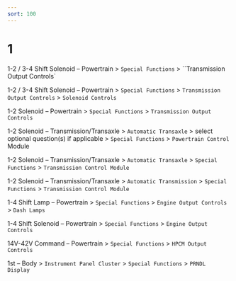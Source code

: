 ```yaml
---
sort: 100
---
```

# 1

1-2 / 3-4 Shift Solenoid – Powertrain > ``Special Functions`` > ``Transmission Output Controls`

1-2 / 3-4 Shift Solenoid – Powertrain > `Special Functions` > `Transmission Output Controls` > `Solenoid Controls`

1-2 Solenoid – Powertrain > `Special Functions` > `Transmission Output Controls`

1-2 Solenoid – Transmission/Transaxle > `Automatic Transaxle` > select optional question(s) if applicable > `Special Functions` > `Powertrain Control `Module

1-2 Solenoid – Transmission/Transaxle > `Automatic Transaxle` > `Special Functions` > `Transmission Control Module`

1-2 Solenoid – Transmission/Transaxle > `Automatic Transmission` > `Special Functions` > `Transmission Control Module`

1-4 Shift Lamp – Powertrain > `Special Functions` > `Engine Output Controls` > `Dash Lamps`

1-4 Shift Solenoid – Powertrain > `Special Functions` > `Engine Output Controls`

14V-42V Command – Powertrain > `Special Functions` > `HPCM Output Controls`

1st – Body > `Instrument Panel Cluster` > `Special Functions` > `PRNDL Display`
